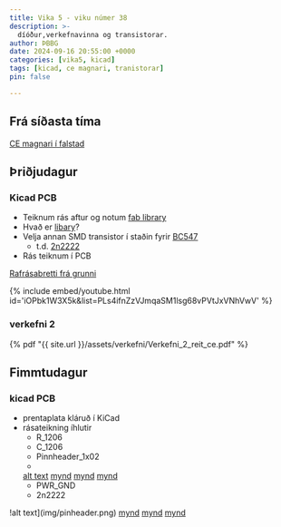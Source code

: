 ```yaml
---
title: Vika 5 - viku númer 38
description: >-
  díóður,verkefnavinna og transistorar.
author: ÞBBG
date: 2024-09-16 20:55:00 +0000
categories: [vika5, kicad]
tags: [kicad, ce magnari, tranistorar]
pin: false

---
```

## Frá síðasta tíma

[CE magnari í falstad](https://tinyurl.com/28gd8u8y)

## Þriðjudagur 

### Kicad PCB

- Teiknum rás aftur og notum [fab library](https://gitlab.fabcloud.org/pub/libraries/electronics/kicad)
- Hvað er [libary](https://docs.kicad.org/8.0/it/pcbnew/pcbnew_footprints_and_libraries.html)?
- Velja annan SMD transistor í staðin fyrir [BC547](https://www.sparkfun.com/datasheets/Components/BC546.pdf)
  - t.d. [2n2222](https://www.onsemi.com/pdf/datasheet/p2n2222a-d.pdf) 
- Rás teiknum í PCB

[Rafrásabretti frá grunni](https://www.youtube.com/playlist?list=PLs4ifnZzVJmqaSM1lsg68vPVtJxVNhVwV)

{% include embed/youtube.html id='iOPbk1W3X5k&list=PLs4ifnZzVJmqaSM1lsg68vPVtJxVNhVwV' %}

 


### verkefni 2

{% pdf "{{ site.url }}/assets/verkefni/Verkefni_2_reit_ce.pdf" %}




## Fimmtudagur

### kicad PCB 

- prentaplata kláruð í KiCad
- rásateikning íhlutir
  - R_1206
  - C_1206
  - Pinnheader_1x02
  - 
  [alt text](img/pinheader.png)
  [mynd](../assets/img/pinheader.png)
  [mynd](/assets/img/pinheader.png)
  [mynd](assets/img/pinheader.png)
  - PWR_GND
  - 2n2222


!alt text](img/pinheader.png)
  [mynd](../assets/img/pinheader.png)
  [mynd](/assets/img/pinheader.png)
  [mynd](assets/img/pinheader.png)